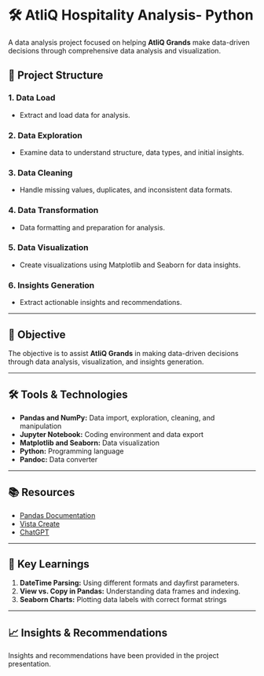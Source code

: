 # 🛠️ AtliQ Hospitality Analysis- Python

A data analysis project focused on helping **AtliQ Grands** make data-driven decisions through comprehensive data analysis and visualization.

## 📂 Project Structure

### 1. Data Load
- Extract and load data for analysis.

### 2. Data Exploration
- Examine data to understand structure, data types, and initial insights.

### 3. Data Cleaning
- Handle missing values, duplicates, and inconsistent data formats.

### 4. Data Transformation
- Data formatting and preparation for analysis.

### 5. Data Visualization
- Create visualizations using Matplotlib and Seaborn for data insights.

### 6. Insights Generation
- Extract actionable insights and recommendations.

---

## 🎯 Objective

The objective is to assist **AtliQ Grands** in making data-driven decisions through data analysis, visualization, and insights generation.

---

## 🛠️ Tools & Technologies

- **Pandas and NumPy:** Data import, exploration, cleaning, and manipulation
- **Jupyter Notebook:** Coding environment and data export
- **Matplotlib and Seaborn:** Data visualization
- **Python:** Programming language
- **Pandoc:** Data converter

---

## 📚 Resources

- [Pandas Documentation](https://pandas.pydata.org)
- [Vista Create](https://www.create.vista.com)
- [ChatGPT](https://www.chatgpt.com)

---

## 🚀 Key Learnings

1. **DateTime Parsing:** Using different formats and dayfirst parameters.
2. **View vs. Copy in Pandas:** Understanding data frames and indexing.
3. **Seaborn Charts:** Plotting data labels with correct format strings

---

## 📈 Insights & Recommendations

Insights and recommendations have been provided in the project presentation.
